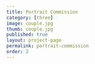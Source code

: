 ```yaml
---
title: Portrait Commission
category: [three]
image: couple.jpg
thumb: couple.jpg
published: true
layout: project-page
permalink: portrait-commission
order: 2
---
```

